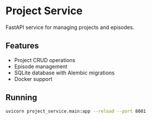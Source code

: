 # Project Service

FastAPI service for managing projects and episodes.

## Features
- Project CRUD operations
- Episode management
- SQLite database with Alembic migrations
- Docker support

## Running
```bash
uvicorn project_service.main:app --reload --port 8001
```
